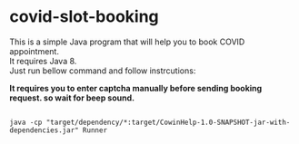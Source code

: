 # covid-slot-booking

This is a simple Java program that will help you to book COVID appointment.</br>
It requires Java 8.</br>
Just run bellow command and follow instrcutions:

<b>It requires you to enter captcha manually before sending booking request. so wait for beep sound. </b>

<code>
java -cp "target/dependency/*:target/CowinHelp-1.0-SNAPSHOT-jar-with-dependencies.jar" Runner
</code>

